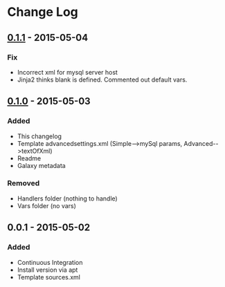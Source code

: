 # Change Log

## [0.1.1] - 2015-05-04
### Fix
- Incorrect xml for mysql server host
- Jinja2 thinks blank is defined. Commented out default vars.

## [0.1.0] - 2015-05-03
### Added
- This changelog
- Template advancedsettings.xml (Simple-->mySql params, Advanced-->textOfXml)
- Readme
- Galaxy metadata

### Removed
- Handlers folder (nothing to handle)
- Vars folder (no vars)

## 0.0.1 - 2015-05-02
### Added
- Continuous Integration
- Install version via apt
- Template sources.xml

[0.1.1]: https://github.com/cmprescott/ansible-role-kodi/compare/0.1.0...0.1.1
[0.1.0]: https://github.com/cmprescott/ansible-role-kodi/compare/0.0.1...0.1.0